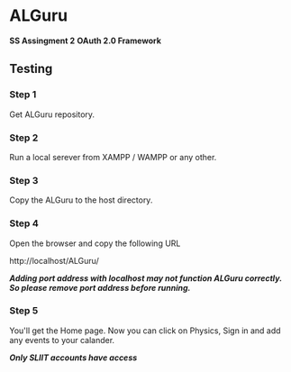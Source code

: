 # ALGuru

**SS Assingment 2**
**OAuth 2.0 Framework**

## Testing

### Step 1
Get ALGuru repository.

### Step 2
Run a local serever from XAMPP / WAMPP or any other.

### Step 3
Copy the ALGuru to the host directory.

### Step 4
Open the browser and copy the following URL

http://localhost/ALGuru/

***Adding port address with localhost may not function ALGuru correctly. So please remove port address before running.***

### Step 5
You'll get the Home page. Now you can click on Physics, Sign in and add any events to your calander.

***Only SLIIT accounts have access***
